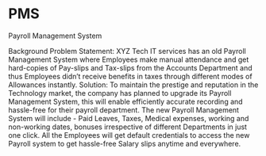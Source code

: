 # PMS
Payroll Management System

Background
Problem Statement: XYZ Tech IT services has an old Payroll Management System where Employees make manual attendance and get hard-copies of Pay-slips and Tax-slips from the Accounts Department and thus Employees didn’t receive benefits in taxes through different modes of Allowances instantly.
Solution: To maintain the prestige and reputation in the Technology market, the company has planned to upgrade its Payroll Management System, this will enable efficiently accurate recording and hassle-free for their payroll department. The new Payroll Management System will include - Paid Leaves, Taxes, Medical expenses, working and non-working dates, bonuses irrespective of different Departments in just one click. All the Employees will get default credentials to access the new Payroll system to get hassle-free Salary slips anytime and everywhere.
